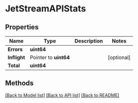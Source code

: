 # JetStreamAPIStats

## Properties

Name | Type | Description | Notes
------------ | ------------- | ------------- | -------------
**Errors** | **uint64** |  | 
**Inflight** | Pointer to **uint64** |  | [optional] 
**Total** | **uint64** |  | 

## Methods


[[Back to Model list]](../README.md#documentation-for-models) [[Back to API list]](../README.md#documentation-for-api-endpoints) [[Back to README]](../README.md)


